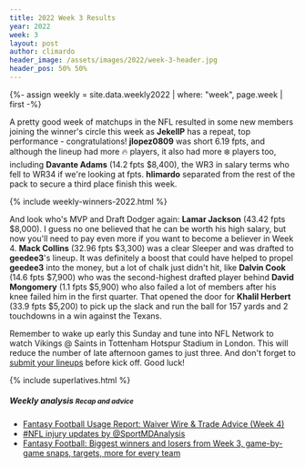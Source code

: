 ```yaml
---
title: 2022 Week 3 Results
year: 2022
week: 3
layout: post
author: climardo
header_image: /assets/images/2022/week-3-header.jpg
header_pos: 50% 50%
---
```

{%- assign weekly = site.data.weekly2022 | where: "week", page.week | first -%}

A pretty good week of matchups in the NFL resulted in some new members joining the winner's circle this week as **JekellP** has a repeat, top performance - congratulations! **jlopez0809** was short 6.19 fpts, and although the lineup had more 🔥 players, it also had more ❄️ players too, including **Davante Adams** (14.2 fpts $8,400), the WR3 in salary terms who fell to WR34 if we're looking at fpts. **hlimardo** separated from the rest of the pack to secure a third place finish this week.  

{% include weekly-winners-2022.html %}

And look who's MVP and Draft Dodger again: **Lamar Jackson** (43.42 fpts $8,000). I guess no one believed that he can be worth his high salary, but now you'll need to pay even more if you want to become a believer in Week 4. **Mack Collins** (32.96 fpts $3,300) was a clear Sleeper and was drafted to **geedee3**'s lineup. It was definitely a boost that could have helped to propel **geedee3** into the money, but a lot of chalk just didn't hit, like **Dalvin Cook** (14.6 fpts $7,900) who was the second-highest drafted player behind **David Mongomery** (1.1 fpts $5,900) who also failed a lot of members after his knee failed him in the first quarter. That opened the door for **Khalil Herbert** (33.9 fpts $5,200) to pick up the slack and run the ball for 157 yards and 2 touchdowns in a win against the Texans.

Remember to wake up early this Sunday and tune into NFL Network to watch Vikings @ Saints in Tottenham Hotspur Stadium in London. This will reduce the number of late afternoon games to just three. And don't forget to [submit your lineups](/submit) before kick off. Good luck!

{% include superlatives.html %}

##### Weekly analysis <small class="text-muted">Recap and advice</small>
- [Fantasy Football Usage Report: Waiver Wire & Trade Advice (Week 4)](https://www.fantasypros.com/2022/09/fantasy-football-usage-report-waiver-wire-trade-advice-week-4/)
- [#NFL injury updates by @SportMDAnalysis](https://twitter.com/SportMDAnalysis/status/1574518102951346176)
- [ Fantasy Football: Biggest winners and losers from Week 3, game-by-game snaps, targets, more for every team](https://www.cbssports.com/fantasy/football/news/fantasy-football-biggest-winners-and-losers-from-week-3-game-by-game-snaps-targets-more-for-every-team/)
